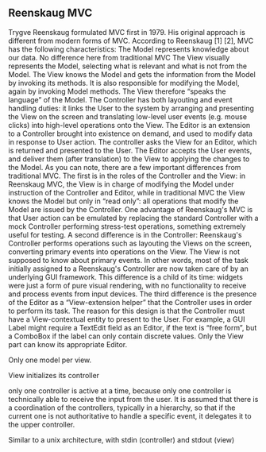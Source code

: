 Reenskaug MVC
-------------

Trygve Reenskaug formulated MVC first in 1979. His original approach is
different from modern forms of MVC. According to Reenskaug [1] [2], MVC has the
following characteristics: The Model represents knowledge about our data. No
difference here from traditional MVC The View visually represents the Model,
selecting what is relevant and what is not from the Model. The View knows the
Model and gets the information from the Model by invoking its methods. It is
also responsible for modifying the Model, again by invoking Model methods. The
View therefore “speaks the language” of the Model.  The Controller has both
layouting and event handling duties: it links the User to the system by
arranging and presenting the View on the screen and translating low-level user
events (e.g. mouse clicks) into high-level operations onto the View.  The
Editor is an extension to a Controller brought into existence on demand, and
used to modify data in response to User action. The controller asks the View
for an Editor, which is returned and presented to the User. The Editor accepts
the User events, and deliver them (after translation) to the View to applying
the changes to the Model.  As you can note, there are a few important
differences from traditional MVC. The first is in the roles of the Controller
and the View: in Reenskaug MVC, the View is in charge of modifying the Model
under instruction of the Controller and Editor, while in traditional MVC the
View knows the Model but only in “read only”: all operations that modify the
Model are issued by the Controller.  One advantage of Reenskaug's MVC is that
User action can be emulated by replacing the standard Controller with a mock
Controller performing stress-test operations, something extremely useful for
testing. 
A second difference is in the Controller: Reenskaug's Controller performs
operations such as layouting the Views on the screen, converting primary events
into operations on the View. The View is not supposed to know about primary
events. In other words, most of the task initially assigned to a Reenskaug's
Controller are now taken care of by an underlying GUI framework. This
difference is a child of its time: widgets were just a form of pure visual
rendering, with no functionality to receive and process events from input
devices.  The third difference is the presence of the Editor as a
“View-extension helper” that the Controller uses in order to perform its task.
The reason for this design is that the Controller must have a View-contextual
entity to present to the User. For example, a GUI Label might require a
TextEdit field as an Editor, if the text is “free form”, but a ComboBox if the
label can only contain discrete values. Only the View part can know its
appropriate Editor.

Only one model per view.

View initializes its controller

only one controller is active at a time, because only one controller is technically
able to receive the input from the user. It is assumed that there is a coordination
of the controllers, typically in a hierarchy, so that if the current one is not authoritative
to handle a specific event, it delegates it to the upper controller.

Similar to a unix architecture, with stdin (controller) and stdout (view)
